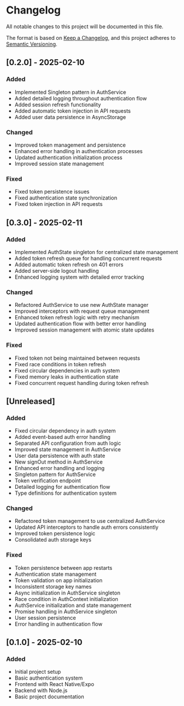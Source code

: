 # Changelog

All notable changes to this project will be documented in this file.

The format is based on [Keep a Changelog](https://keepachangelog.com/en/1.0.0/),
and this project adheres to [Semantic Versioning](https://semver.org/spec/v2.0.0.html).

## [0.2.0] - 2025-02-10

### Added
- Implemented Singleton pattern in AuthService
- Added detailed logging throughout authentication flow
- Added session refresh functionality
- Added automatic token injection in API requests
- Added user data persistence in AsyncStorage

### Changed
- Improved token management and persistence
- Enhanced error handling in authentication processes
- Updated authentication initialization process
- Improved session state management

### Fixed
- Fixed token persistence issues
- Fixed authentication state synchronization
- Fixed token injection in API requests

## [0.3.0] - 2025-02-11

### Added
- Implemented AuthState singleton for centralized state management
- Added token refresh queue for handling concurrent requests
- Added automatic token refresh on 401 errors
- Added server-side logout handling
- Enhanced logging system with detailed error tracking

### Changed
- Refactored AuthService to use new AuthState manager
- Improved interceptors with request queue management
- Enhanced token refresh logic with retry mechanism
- Updated authentication flow with better error handling
- Improved session management with atomic state updates

### Fixed
- Fixed token not being maintained between requests
- Fixed race conditions in token refresh
- Fixed circular dependencies in auth system
- Fixed memory leaks in authentication state
- Fixed concurrent request handling during token refresh

## [Unreleased]

### Added
- Fixed circular dependency in auth system
- Added event-based auth error handling
- Separated API configuration from auth logic
- Improved state management in AuthService
- User data persistence with auth state
- New signOut method in AuthService
- Enhanced error handling and logging
- Singleton pattern for AuthService
- Token verification endpoint
- Detailed logging for authentication flow
- Type definitions for authentication system

### Changed
- Refactored token management to use centralized AuthService
- Updated API interceptors to handle auth errors consistently
- Improved token persistence logic
- Consolidated auth storage keys

### Fixed
- Token persistence between app restarts
- Authentication state management
- Token validation on app initialization
- Inconsistent storage key names
- Async initialization in AuthService singleton
- Race condition in AuthContext initialization
- AuthService initialization and state management
- Promise handling in AuthService singleton
- User session persistence
- Error handling in authentication flow

## [0.1.0] - 2025-02-10

### Added
- Initial project setup
- Basic authentication system
- Frontend with React Native/Expo
- Backend with Node.js
- Basic project documentation